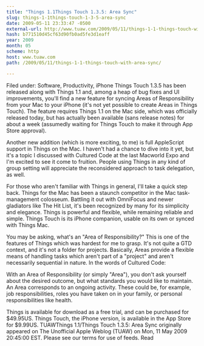 ```yaml
---
title: "Things 1.1Things Touch 1.3.5: Area Sync"
slug: things-1-1things-touch-1-3-5-area-sync
date: 2009-05-11 23:33:47 -0500
external-url: http://www.tuaw.com/2009/05/11/things-1-1-things-touch-with-area-sync/
hash: b771510d45cf63d90fb0ad5fe3d1eaff
year: 2009
month: 05
scheme: http
host: www.tuaw.com
path: /2009/05/11/things-1-1-things-touch-with-area-sync/

---
```


Filed under: Software, Productivity, iPhone
Things Touch 1.3.5 has been released along with Things 1.1 and, among a heap of bug fixes and UI improvements, you'll find a new feature for syncing Areas of Responsibility from your Mac to your iPhone (it's not yet possible to create Areas in Things Touch). The feature requires Things 1.1 on the Mac side, which was officially released today, but has actually been available (sans release notes) for about a week (assumedly waiting for Things Touch to make it through App Store approval). 

Another new addition (which is more exciting, to me) is full AppleScript support in Things on the Mac. I haven't had a chance to dive into it yet, but it's a topic I discussed with Cultured Code at the last Macworld Expo and I'm excited to see it come to fruition. People using Things in any kind of group setting will appreciate the reconsidered approach to task delegation, as well.

For those who aren't familiar with Things in general, I'll take a quick step back. Things for the Mac has been a staunch competitor in the Mac task-management colosseum. Battling it out with OmniFocus and newer gladiators like The Hit List, it's been recognized by many for its simplicity and elegance. Things is powerful and flexible, while remaining reliable and simple. Things Touch is its iPhone companion, usable on its own or synced with Things Mac.

You may be asking, what's an "Area of Responsibility?" This is one of the features of Things which was hardest for me to grasp. It's not quite a GTD context, and it's not a folder for projects. Basically, Areas provide a flexible means of handling tasks which aren't part of a "project" and aren't necessarily sequential in nature. In the words of Cultured Code:


With an Area of Responsibility (or simply "Area"), you don't ask yourself about the desired outcome, but what standards you would like to maintain. An Area corresponds to an ongoing activity. These could be, for example, job responsibilities, roles you have taken on in your family, or personal responsibilities like health.


Things is available for download as a free trial, and can be purchased for $49.95US. Things Touch, the iPhone version, is available in the App Store for $9.99US.
TUAWThings 1.1/Things Touch 1.3.5: Area Sync originally appeared on The Unofficial Apple Weblog (TUAW) on Mon, 11 May 2009 20:45:00 EST.  Please see our terms for use of feeds.
Read
